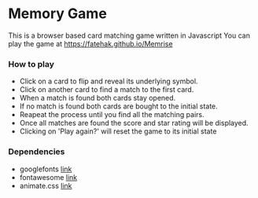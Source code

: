 # Memory Game
 This is a browser based card matching game written in Javascript
 You can play the game at https://fatehak.github.io/Memrise
 
 ### How to play
* Click on a card to flip and reveal its underlying symbol.
* Click on another card to find a match to the first card.
* When a match is found both cards stay opened.
* If no match is found both cards are bought to the initial state.
* Reapeat the process until you find all the matching pairs.
* Once all matches are found the score and star rating will be displayed.
* Clicking on 'Play again?' will reset the game to its initial state

 ### Dependencies
 * googlefonts [link](https://fonts.googleapis.com/css?family=Lato:300,400)
 * fontawesome [link](https://fontawesome.com/?from=io)
 * animate.css [link](https://daneden.github.io/animate.css/)
